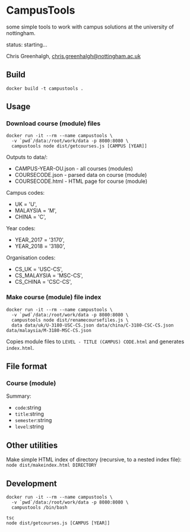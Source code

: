 # CampusTools

some simple tools to work with campus solutions at the university of nottingham.

status: starting...

Chris Greenhalgh, chris.greenhalgh@nottingham.ac.uk

## Build

```
docker build -t campustools .
```

## Usage

### Download course (module) files

```
docker run -it --rm --name campustools \
  -v `pwd`/data:/root/work/data -p 8080:8080 \
  campustools node dist/getcourses.js [CAMPUS [YEAR]]
```
Outputs to data/:
- CAMPUS-YEAR-OU.json - all courses (modules)
- COURSECODE.json - parsed data on course (module)
- COURSECODE.html - HTML page for course (module)

Campus codes:
- UK = 'U',
- MALAYSIA = 'M',
- CHINA = 'C',

Year codes:
- YEAR_2017 = '3170',
- YEAR_2018 = '3180',

Organisation codes:
- CS_UK = 'USC-CS',
- CS_MALAYSIA = 'MSC-CS',
- CS_CHINA = 'CSC-CS',

### Make course (module) file index

```
docker run -it --rm --name campustools \
  -v `pwd`/data:/root/work/data -p 8080:8080 \
  campustools node dist/renamecoursefiles.js \
  data data/uk/U-3180-USC-CS.json data/china/C-3180-CSC-CS.json data/malaysia/M-3180-MSC-CS.json 
```

Copies module files to `LEVEL - TITLE (CAMPUS) CODE.html` and generates `index.html`.

## File format

### Course (module)

Summary:
- `code`:string
- `title`:string
- `semester`:string
- `level`:string

## Other utilities

Make simple HTML index of directory (recursive, to a nested index file):
`node dist/makeindex.html DIRECTORY` 

## Development

```
docker run -it --rm --name campustools \
  -v `pwd`/data:/root/work/data -p 8080:8080 \
  campustools /bin/bash
```
```
tsc
node dist/getcourses.js [CAMPUS [YEAR]]
```
